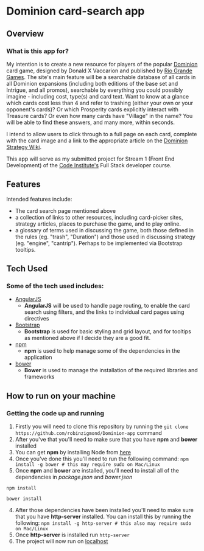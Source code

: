 # Dominion card-search app

## Overview

### What is this app for?
My intention is to create a new resource for players of the popular [Dominion](https://boardgamegeek.com/boardgame/36218/dominion) card game, designed by Donald X Vaccarion and published by [Rio Grande Games](http://riograndegames.com/). The site's main feature will be a searchable database of all cards in all Dominion expansions (including both editions of the base set and Intrigue, and all promos), searchable by everything you could possibly imagine - including cost, type(s) and card text. Want to know at a glance which cards cost less than 4 and refer to trashing (either your own or your opponent's cards)? Or which Prosperity cards explicitly interact with Treasure cards? Or even how many cards have "Village" in the name? You will be able to find these answers, and many more, within seconds.

I intend to allow users to click through to a full page on each card, complete with the card image and a link to the appropriate article on the [Dominion Strategy Wiki](http://wiki.dominionstrategy.com/index.php/Main_Page).

This app will serve as my submitted project for Stream 1 (Front End Development) of the [Code Institute's](https://www.codeinstitute.net/) Full Stack developer course.

## Features
Intended features include:
- The card search page mentioned above
- a collection of links to other resources, including card-picker sites, strategy articles, places to purchase the game, and to play online.
- a glossary of terms used in discussing the game, both those defined in the rules (eg. "trash", "Duration") and those used in discussing strategy (eg. "engine", "cantrip"). Perhaps to be implemented via Bootstrap tooltips.

## Tech Used

### Some of the tech used includes:
- [AngularJS](https://angularjs.org/)
    - **AngularJS** will be used to handle page routing, to enable the card search using filters, and the links to individual card pages using directives
- [Bootstrap](http://getbootstrap.com/)
    - **Bootstrap** is used for basic styling and grid layout, and for tooltips as mentioned above if I decide they are a good fit.
- [npm](https://www.npmjs.com/)
    - **npm** is used to help manage some of the dependencies in the application
- [bower](https://bower.io/)
    - **Bower** is used to manage the installation of the required libraries and frameworks


## How to run on your machine

### Getting the code up and running
1. Firstly you will need to clone this repository by running the ```git clone https://github.com/robinzigmond/Dominion-app``` command
2. After you've that you'll need to make sure that you have **npm** and **bower** installed
  1. You can get **npm** by installing Node from [here](https://nodejs.org/en/)
  2. Once you've done this you'll need to run the following command:
     `npm install -g bower # this may require sudo on Mac/Linux`
3. Once **npm** and **bower** are installed, you'll need to install all of the dependencies in *package.json* and *bower.json*
  ```
  npm install
 
  bower install
  ```
4. After those dependencies have been installed you'll need to make sure that you have **http-server** installed. You can install this by running the following: ```npm install -g http-server # this also may require sudo on Mac/Linux```
5. Once **http-server** is installed run ```http-server```
6. The project will now run on [localhost](http://127.0.0.1:8080)
